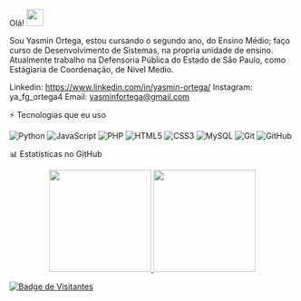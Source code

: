 Olá! <img src="https://raw.githubusercontent.com/aemmadi/aemmadi/master/wave.gif" width="30">

Sou Yasmin Ortega, estou cursando o segundo ano, do Ensino Médio; faço curso de Desenvolvimento de Sistemas, na propria unidade de ensino. Atualmente trabalho na Defensoria Pública do Estado de São Paulo, como Estágiaria de Coordenação, de Nivel Medio.

Linkedin: https://www.linkedin.com/in/yasmin-ortega/
Instagram: ya_fg_ortega4
Email: yasminfortega@gmail.com

⚡ Tecnologias que eu uso

![Python](https://img.shields.io/badge/-Python-black?style=flat-square&logo=Python)
![JavaScript](https://img.shields.io/badge/-JavaScript-black?style=flat-square&logo=javascript)
![PHP](https://img.shields.io/badge/-PHP-777BB4?style=flat-square&logo=php&logoColor=white)
![HTML5](https://img.shields.io/badge/-HTML5-E34F26?style=flat-square&logo=html5&logoColor=white)
![CSS3](https://img.shields.io/badge/-CSS3-1572B6?style=flat-square&logo=css3)
![MySQL](https://img.shields.io/badge/-MySQL-black?style=flat-square&logo=mysql)
![Git](https://img.shields.io/badge/-Git-black?style=flat-square&logo=git)
![GitHub](https://img.shields.io/badge/-GitHub-181717?style=flat-square&logo=github)

📊 Estatísticas no GitHub

<div align="center">
  <a href="https://github.com/higorber">
  <img height="180em" src="https://github-readme-stats.vercel.app/api?username=yasminfortega&show_icons=true&theme=tokyonight&include_all_commits=true&count_private=true"/>
  <img height="180em" src="https://github-readme-stats.vercel.app/api/top-langs/?username=yasminfortega&layout=compact&langs_count=7&theme=tokyonight"/>
</div>

![Badge de Visitantes](https://visitor-badge.laobi.icu/badge?page_id=yasminfortega)

